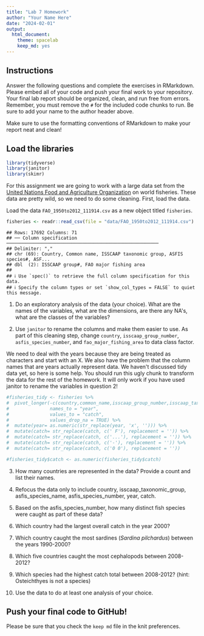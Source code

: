 ```yaml
---
title: "Lab 7 Homework"
author: "Your Name Here"
date: "2024-02-01"
output:
  html_document: 
    theme: spacelab
    keep_md: yes
---
```




## Instructions
Answer the following questions and complete the exercises in RMarkdown. Please embed all of your code and push your final work to your repository. Your final lab report should be organized, clean, and run free from errors. Remember, you must remove the `#` for the included code chunks to run. Be sure to add your name to the author header above.  

Make sure to use the formatting conventions of RMarkdown to make your report neat and clean!  

## Load the libraries

```r
library(tidyverse)
library(janitor)
library(skimr)
```

For this assignment we are going to work with a large data set from the [United Nations Food and Agriculture Organization](http://www.fao.org/about/en/) on world fisheries. These data are pretty wild, so we need to do some cleaning. First, load the data.  

Load the data `FAO_1950to2012_111914.csv` as a new object titled `fisheries`.

```r
fisheries <- readr::read_csv(file = "data/FAO_1950to2012_111914.csv")
```

```
## Rows: 17692 Columns: 71
## ── Column specification ────────────────────────────────────────────────────────
## Delimiter: ","
## chr (69): Country, Common name, ISSCAAP taxonomic group, ASFIS species#, ASF...
## dbl  (2): ISSCAAP group#, FAO major fishing area
## 
## ℹ Use `spec()` to retrieve the full column specification for this data.
## ℹ Specify the column types or set `show_col_types = FALSE` to quiet this message.
```

1. Do an exploratory analysis of the data (your choice). What are the names of the variables, what are the dimensions, are there any NA's, what are the classes of the variables?  


2. Use `janitor` to rename the columns and make them easier to use. As part of this cleaning step, change `country`, `isscaap_group_number`, `asfis_species_number`, and `fao_major_fishing_area` to data class factor. 


We need to deal with the years because they are being treated as characters and start with an X. We also have the problem that the column names that are years actually represent data. We haven't discussed tidy data yet, so here is some help. You should run this ugly chunk to transform the data for the rest of the homework. It will only work if you have used janitor to rename the variables in question 2!  

```r
#fisheries_tidy <- fisheries %>% 
#  pivot_longer(-c(country,common_name,isscaap_group_number,isscaap_taxonomic_group,asfi#s_species_number,asfis_species_name,fao_major_fishing_area,measure),
#               names_to = "year",
#               values_to = "catch",
#               values_drop_na = TRUE) %>% 
#  mutate(year= as.numeric(str_replace(year, 'x', ''))) %>% 
#  mutate(catch= str_replace(catch, c(' F'), replacement = '')) %>% 
#  mutate(catch= str_replace(catch, c('...'), replacement = '')) %>% 
#  mutate(catch= str_replace(catch, c('-'), replacement = '')) %>% 
#  mutate(catch= str_replace(catch, c('0 0'), replacement = ''))

#fisheries_tidy$catch <- as.numeric(fisheries_tidy$catch)
```

3. How many countries are represented in the data? Provide a count and list their names.


4. Refocus the data only to include country, isscaap_taxonomic_group, asfis_species_name, asfis_species_number, year, catch.


5. Based on the asfis_species_number, how many distinct fish species were caught as part of these data?


6. Which country had the largest overall catch in the year 2000?


7. Which country caught the most sardines (_Sardina pilchardus_) between the years 1990-2000?


8. Which five countries caught the most cephalopods between 2008-2012?


9. Which species had the highest catch total between 2008-2012? (hint: Osteichthyes is not a species)


10. Use the data to do at least one analysis of your choice.

## Push your final code to GitHub!
Please be sure that you check the `keep md` file in the knit preferences.   
